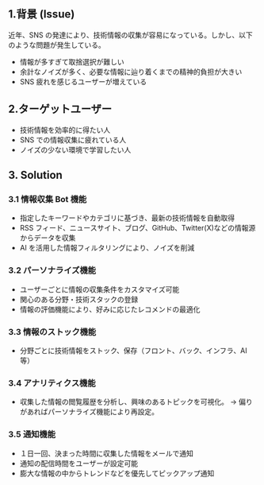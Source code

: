 ## 1.背景 (Issue)

近年、SNS の発達により、技術情報の収集が容易になっている。しかし、以下のような問題が発生している。

- 情報が多すぎて取捨選択が難しい
- 余計なノイズが多く、必要な情報に辿り着くまでの精神的負担が大きい
- SNS 疲れを感じるユーザーが増えている

## 2.ターゲットユーザー

- 技術情報を効率的に得たい人
- SNS での情報収集に疲れている人
- ノイズの少ない環境で学習したい人

## 3. Solution

### 3.1 情報収集 Bot 機能

- 指定したキーワードやカテゴリに基づき、最新の技術情報を自動取得
- RSS フィード、ニュースサイト、ブログ、GitHub、Twitter(X)などの情報源からデータを収集
- AI を活用した情報フィルタリングにより、ノイズを削減

### 3.2 パーソナライズ機能

- ユーザーごとに情報の収集条件をカスタマイズ可能
- 関心のある分野・技術スタックの登録
- 情報の評価機能により、好みに応じたレコメンドの最適化

### 3.3 情報のストック機能

- 分野ごとに技術情報をストック、保存（フロント、バック、インフラ、AI 等）

### 3.4 アナリティクス機能

- 収集した情報の閲覧履歴を分析し、興味のあるトピックを可視化。
  → 偏りがあればパーソナライズ機能により再設定。

### 3.5 通知機能

- １日一回、決まった時間に収集した情報をメールで通知
- 通知の配信時間をユーザーが設定可能
- 膨大な情報の中からトレンドなどを優先してピックアップ通知
